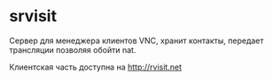 # srvisit
Сервер для менеджера клиентов VNC, хранит контакты, передает трансляции позволяя обойти nat.

Клиентская часть доступна на http://rvisit.net
